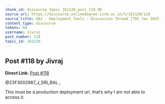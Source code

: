 ```yaml
---
chunk_id: discourse_topic_161120_post_118_00
source_url: https://discourse.onlinedegree.iitm.ac.in/t/161120/118
source_title: GA2 - Deployment Tools - Discussion Thread [TDS Jan 2025]
content_type: discourse
tokens: 66
username: Jivraj
post_number: 118
topic_id: 161120
---
```


## Post #118 by Jivraj

**Direct Link**: [Post #118](https://discourse.onlinedegree.iitm.ac.in/t/161120/118)

@23F3002987_J_SRI_BAL ,

This must be a production deployment url, that’s why I am not able to access it.
